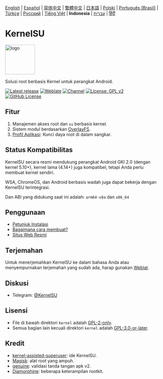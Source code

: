 [English](README.md) | [Español](README_ES.md) | [简体中文](README_CN.md) | [繁體中文](README_TW.md) | [日本語](README_JP.md) | [Polski](README_PL.md) | [Português (Brasil)](README_PT-BR.md) | [Türkçe](README_TR.md) | [Русский](README_RU.md) | [Tiếng Việt](README_VI.md) | **Indonesia** | [עברית](README_IW.md) | [हिंदी](README_IN.md)

# KernelSU

<img src="https://kernelsu.org/logo.png" style="width: 96px;" alt="logo">

Solusi root berbasis Kernel untuk perangkat Android.

[![Latest release](https://img.shields.io/github/v/release/tiann/KernelSU?label=Release&logo=github)](https://github.com/tiann/KernelSU/releases/latest)
[![Weblate](https://img.shields.io/badge/Localization-Weblate-teal?logo=weblate)](https://hosted.weblate.org/engage/kernelsu)
[![Channel](https://img.shields.io/badge/Follow-Telegram-blue.svg?logo=telegram)](https://t.me/KernelSU)
[![License: GPL v2](https://img.shields.io/badge/License-GPL%20v2-orange.svg?logo=gnu)](https://www.gnu.org/licenses/old-licenses/gpl-2.0.en.html)
[![GitHub License](https://img.shields.io/github/license/tiann/KernelSU?logo=gnu)](/LICENSE)

## Fitur

1. Manajemen akses root dan `su` berbasis kernel.
2. Sistem modul berdasarkan [OverlayFS](https://en.wikipedia.org/wiki/OverlayFS).
3. [Profil Aplikasi](https://kernelsu.org/guide/app-profile.html): Kunci daya root di dalam sangkar.

## Status Kompatibilitas

KernelSU secara resmi mendukung perangkat Android GKI 2.0 (dengan kernel 5.10+), kernel lama (4.14+) juga kompatibel, tetapi Anda perlu membuat kernel sendiri.

WSA, ChromeOS, dan Android berbasis wadah juga dapat bekerja dengan KernelSU terintegrasi.

Dan ABI yang didukung saat ini adalah: `arm64-v8a` dan `x86_64`

## Penggunaan

- [Petunjuk Instalasi](https://kernelsu.org/id_ID/guide/installation.html)
- [Bagaimana cara membuat?](https://kernelsu.org/id_ID/guide/how-to-build.html)
- [Situs Web Resmi](https://kernelsu.org/id_ID/)

## Terjemahan

Untuk menerjemahkan KernelSU ke dalam bahasa Anda atau menyempurnakan terjemahan yang sudah ada, harap gunakan [Weblat](https://hosted.weblate.org/engage/kernelsu/).

## Diskusi

- Telegram: [@KernelSU](https://t.me/KernelSU)

## Lisensi

- File di bawah direktori `kernel` adalah [GPL-2-only](https://www.gnu.org/licenses/old-licenses/gpl-2.0.en.html).
- Semua bagian lain kecuali direktori `kernel` adalah [GPL-3.0-or-later](https://www.gnu.org/licenses/gpl-3.0.html).

## Kredit

- [kernel-assisted-superuser](https://git.zx2c4.com/kernel-assisted-superuser/about/): ide KernelSU.
- [Magisk](https://github.com/topjohnwu/Magisk): alat root yang ampuh.
- [genuine](https://github.com/brevent/genuine/): validasi tanda tangan apk v2.
- [Diamorphine](https://github.com/m0nad/Diamorphine): beberapa keterampilan rootkit.
